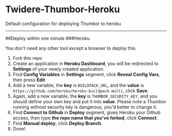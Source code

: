 # Twidere-Thumbor-Heroku
Default configuration for deploying Thumbor to heroku

----

##Deploy within one minute
###Heroku

You don't need any other tool except a browser to deploy this.

1. Fork this repo
2. Create an application in **Heroku Dashboard**, you will be redirected to **Settings** of your newly created application.
3. Find **Config Variables** in **Settings** segment, click **Reveal Config Vars**, then press **Edit**
4. Add a new variable, the **key** is ````BUILDPACK_URL````, and the **value** is ````https://github.com/heroku/heroku-buildpack-multi````, click **Save**.
5. Again, add a new variable, the **key** is ````THUMBOR_SECURITY_KEY````, and you should define your own key and put it into **value**. Please note a Thumbor running without security key is dangerous, you'd better to change it.
6. Find **Connect to Github** in **Deploy** segment, gives Heroku your Github access, then type **the repo name that you've forked**, click **Connect**.
7. Find **Manual deploy**, click **Deploy Branch**.
8. Done!
